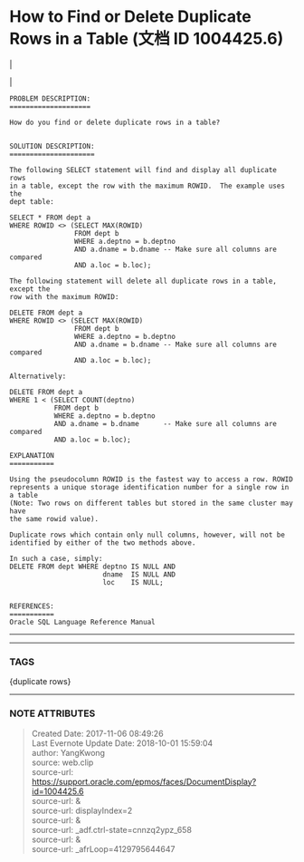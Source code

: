 # How to Find or Delete Duplicate Rows in a Table (文档 ID 1004425.6)

  

|

|

    
    
    
    PROBLEM DESCRIPTION:
    ====================
    
    How do you find or delete duplicate rows in a table?
    
    
    SOLUTION DESCRIPTION:
    =====================
    
    The following SELECT statement will find and display all duplicate rows  
    in a table, except the row with the maximum ROWID.  The example uses the  
    dept table:  
     
    SELECT * FROM dept a  
    WHERE ROWID <> (SELECT MAX(ROWID)  
                    FROM dept b  
                    WHERE a.deptno = b.deptno 
                    AND a.dname = b.dname -- Make sure all columns are compared 
                    AND a.loc = b.loc);                        
     
    The following statement will delete all duplicate rows in a table, except the 
    row with the maximum ROWID:  
     
    DELETE FROM dept a  
    WHERE ROWID <> (SELECT MAX(ROWID)  
                    FROM dept b 
                    WHERE a.deptno = b.deptno  
                    AND a.dname = b.dname -- Make sure all columns are compared 
                    AND a.loc = b.loc); 
     
    Alternatively: 
     
    DELETE FROM dept a 
    WHERE 1 < (SELECT COUNT(deptno)  
               FROM dept b 
               WHERE a.deptno = b.deptno 
               AND a.dname = b.dname      -- Make sure all columns are compared 
               AND a.loc = b.loc); 
     
    EXPLANATION
    ===========
     
    Using the pseudocolumn ROWID is the fastest way to access a row. ROWID 
    represents a unique storage identification number for a single row in a table 
    (Note: Two rows on different tables but stored in the same cluster may have 
    the same rowid value).   
     
    Duplicate rows which contain only null columns, however, will not be 
    identified by either of the two methods above.  
    
    In such a case, simply:   
    DELETE FROM dept WHERE deptno IS NULL AND 
                           dname  IS NULL AND 
                           loc    IS NULL;                   
     
    
    REFERENCES:
    ===========
    Oracle SQL Language Reference Manual
      
  
---  
  
  



---
### TAGS
{duplicate rows}

---
### NOTE ATTRIBUTES
>Created Date: 2017-11-06 08:49:26  
>Last Evernote Update Date: 2018-10-01 15:59:04  
>author: YangKwong  
>source: web.clip  
>source-url: https://support.oracle.com/epmos/faces/DocumentDisplay?id=1004425.6  
>source-url: &  
>source-url: displayIndex=2  
>source-url: &  
>source-url: _adf.ctrl-state=cnnzq2ypz_658  
>source-url: &  
>source-url: _afrLoop=4129795644647  